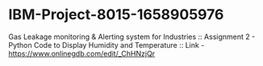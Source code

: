 # IBM-Project-8015-1658905976
Gas Leakage monitoring &amp; Alerting system for Industries ::
Assignment 2 - Python Code to Display Humidity and Temperature :: 
Link - https://www.onlinegdb.com/edit/_ChHNzjQr
